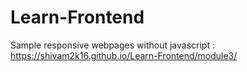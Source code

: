 # Learn-Frontend
<p>Sample responsive webpages without javascript : <a target="_blank" href="https://shivam2k16.github.io/Learn-Frontend/module3/" >https://shivam2k16.github.io/Learn-Frontend/module3/</a></p>
